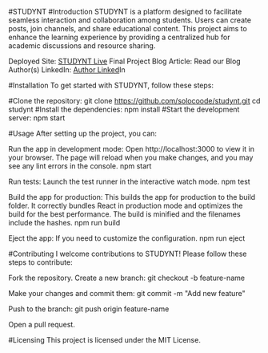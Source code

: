 #STUDYNT
#Introduction
STUDYNT is a platform designed to facilitate seamless interaction and collaboration among students. Users can create posts, join channels, and share educational content. This project aims to enhance the learning experience by providing a centralized hub for academic discussions and resource sharing.

Deployed Site: [STUDYNT Live](https://studynt.vercel.app/)
Final Project Blog Article: Read our Blog
Author(s) LinkedIn: [Author Linked](https://www.linkedin.com/in/solomon-njogo/)In

#Installation
To get started with STUDYNT, follow these steps:

#Clone the repository:
git clone https://github.com/solocoode/studynt.git
cd studynt
#Install the dependencies:
npm install
#Start the development server:
npm start

#Usage
After setting up the project, you can:

Run the app in development mode: Open http://localhost:3000 to view it in your browser. The page will reload when you make changes, and you may see any lint errors in the console.
npm start

Run tests: Launch the test runner in the interactive watch mode.
npm test

Build the app for production: This builds the app for production to the build folder. It correctly bundles React in production mode and optimizes the build for the best performance. The build is minified and the filenames include the hashes.
npm run build

Eject the app: If you need to customize the configuration.
npm run eject

#Contributing
I welcome contributions to STUDYNT! Please follow these steps to contribute:

Fork the repository.
Create a new branch:
git checkout -b feature-name

Make your changes and commit them:
git commit -m "Add new feature"

Push to the branch:
git push origin feature-name

Open a pull request.

#Licensing
This project is licensed under the MIT License.

